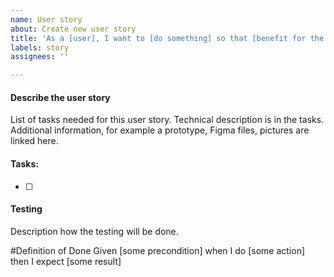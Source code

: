 ```yaml
---
name: User story
about: Create new user story
title: 'As a [user], I want to [do something] so that [benefit for the user]'
labels: story
assignees: ''

---
```


#### Describe the user story
<!-- A description of the user story. -->
List of tasks needed for this user story. Technical description is in the tasks. Additional information, for example a prototype, Figma files, pictures are linked here.

#### Tasks:
- [ ]


#### Testing
Description how the testing will be done.


#Definition of Done
Given [some precondition] when I do [some action] then I expect [some result]
